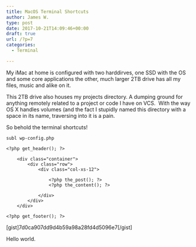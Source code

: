 ```yaml
---
title: MacOS Terminal Shortcuts
author: James W.
type: post
date: 2017-10-21T14:09:46+00:00
draft: true
url: /?p=7
categories:
  - Terminal

---
```

My iMac at home is configured with two harddirves, one SSD with the OS and some core applications the other, much larger 2TB drive has all my files, music and alike on it.

This 2TB drive also houses my projects directory. A dumping ground for anything remotely related to a project or code I have on VCS.  With the way OS X handles volumes (and the fact I stupidly named this directory with a space in its name, traversing into it is a pain.

So behold the terminal shortcuts!

    subl wp-config.php

    <?php get_header(); ?>
    
    	<div class="container">
    		<div class="row">
    			<div class="col-xs-12">
    				
    				<?php the_post(); ?>
    				<?php the_content(); ?>
    
    			</div>
    		</div>
    	</div>
    
    <?php get_footer(); ?>
    
    

[gist]7d0ca907dd9d4b59a98a28fd4d5096e7[/gist]

Hello world.